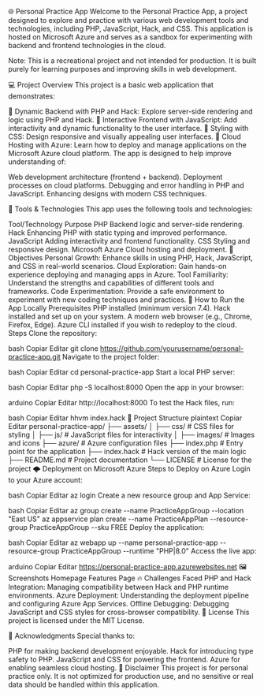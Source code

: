 🌐 Personal Practice App
Welcome to the Personal Practice App, a project designed to explore and practice with various web development tools and technologies, including PHP, JavaScript, Hack, and CSS. This application is hosted on Microsoft Azure and serves as a sandbox for experimenting with backend and frontend technologies in the cloud.

Note: This is a recreational project and not intended for production. It is built purely for learning purposes and improving skills in web development.

💻 Project Overview
This project is a basic web application that demonstrates:

🌟 Dynamic Backend with PHP and Hack: Explore server-side rendering and logic using PHP and Hack.
🌟 Interactive Frontend with JavaScript: Add interactivity and dynamic functionality to the user interface.
🌟 Styling with CSS: Design responsive and visually appealing user interfaces.
🌟 Cloud Hosting with Azure: Learn how to deploy and manage applications on the Microsoft Azure cloud platform.
The app is designed to help improve understanding of:

Web development architecture (frontend + backend).
Deployment processes on cloud platforms.
Debugging and error handling in PHP and JavaScript.
Enhancing designs with modern CSS techniques.

🔧 Tools & Technologies
This app uses the following tools and technologies:

Tool/Technology	Purpose
PHP	Backend logic and server-side rendering.
Hack	Enhancing PHP with static typing and improved performance.
JavaScript	Adding interactivity and frontend functionality.
CSS	Styling and responsive design.
Microsoft Azure	Cloud hosting and deployment.
🎯 Objectives
Personal Growth: Enhance skills in using PHP, Hack, JavaScript, and CSS in real-world scenarios.
Cloud Exploration: Gain hands-on experience deploying and managing apps in Azure.
Tool Familiarity: Understand the strengths and capabilities of different tools and frameworks.
Code Experimentation: Provide a safe environment to experiment with new coding techniques and practices.
🚀 How to Run the App Locally
Prerequisites
PHP installed (minimum version 7.4).
Hack installed and set up on your system.
A modern web browser (e.g., Chrome, Firefox, Edge).
Azure CLI installed if you wish to redeploy to the cloud.
Steps
Clone the repository:

bash
Copiar
Editar
git clone https://github.com/yourusername/personal-practice-app.git
Navigate to the project folder:

bash
Copiar
Editar
cd personal-practice-app
Start a local PHP server:

bash
Copiar
Editar
php -S localhost:8000
Open the app in your browser:

arduino
Copiar
Editar
http://localhost:8000
To test the Hack files, run:

bash
Copiar
Editar
hhvm index.hack
📂 Project Structure
plaintext
Copiar
Editar
personal-practice-app/
├── assets/
│   ├── css/          # CSS files for styling
│   ├── js/           # JavaScript files for interactivity
│   ├── images/       # Images and icons
├── azure/            # Azure configuration files
├── index.php         # Entry point for the application
├── index.hack        # Hack version of the main logic
├── README.md         # Project documentation
└── LICENSE           # License for the project
🌩 Deployment on Microsoft Azure
Steps to Deploy on Azure
Login to your Azure account:

bash
Copiar
Editar
az login
Create a new resource group and App Service:

bash
Copiar
Editar
az group create --name PracticeAppGroup --location "East US"
az appservice plan create --name PracticeAppPlan --resource-group PracticeAppGroup --sku FREE
Deploy the application:

bash
Copiar
Editar
az webapp up --name personal-practice-app --resource-group PracticeAppGroup --runtime "PHP|8.0"
Access the live app:

arduino
Copiar
Editar
https://personal-practice-app.azurewebsites.net
🖼 Screenshots
Homepage	Features Page
🔥 Challenges Faced
PHP and Hack Integration:
Managing compatibility between Hack and PHP runtime environments.
Azure Deployment:
Understanding the deployment pipeline and configuring Azure App Services.
Offline Debugging:
Debugging JavaScript and CSS styles for cross-browser compatibility.
📄 License
This project is licensed under the MIT License.

🙏 Acknowledgments
Special thanks to:

PHP for making backend development enjoyable.
Hack for introducing type safety to PHP.
JavaScript and CSS for powering the frontend.
Azure for enabling seamless cloud hosting.
📢 Disclaimer
This project is for personal practice only. It is not optimized for production use, and no sensitive or real data should be handled within this application.
